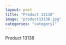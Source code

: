```yaml
---
layout: post
title: "Product 13138"
image: "product13138.jpg"
categories: "category1"
---
```

Product 13138
